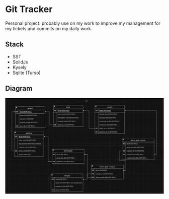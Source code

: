 # Git Tracker

Personal project: probably use on my work to improve my management for my tickets and commits on my daily work.

## Stack
- SST
- SolidJs
- Kysely
- Sqlite (Turso)

## Diagram

![Git Tracker Diagram v2](./docs/2024-01-05_git-tracker_v2_diagram.png)
